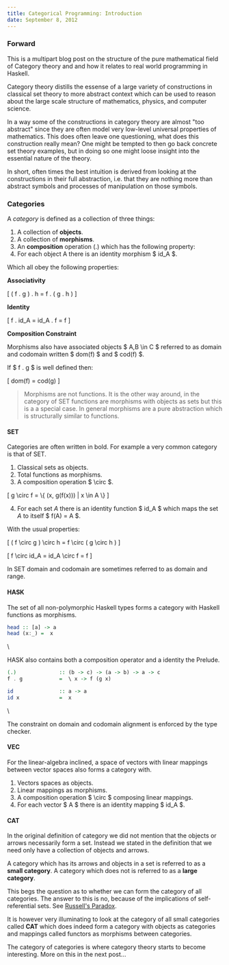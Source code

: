 ```yaml
---
title: Categorical Programming: Introduction
date: September 8, 2012
---
```


### Forward

This is a multipart blog post on the structure of the pure mathematical
field of Category theory and and how it relates to real world
programming in Haskell.

Category theory distills the essense of a large variety of constructions
in classical set theory to more abstract context which can be used to
reason about the large scale structure of mathematics, physics, and
computer science.

In a way some of the constructions in category theory are almost "too
abstract" since they are often model very low-level universal properties
of mathematics. This does often leave one questioning, what does this
construction really mean? One might be tempted to then go back concrete
set theory examples, but in doing so one might loose insight into the
essential nature of the theory.

In short, often times the best intuition is derived from looking
at the constructions in their full abstraction, i.e. that they
are nothing more than abstract symbols and processes of
manipulation on those symbols.

### Categories

A *category* is defined as a collection of three things:

1. A collection of **objects**.
2. A collection of **morphisms**.
3. An **composition** operation (.) which has the following property:
4. For each object A there is an identity morphism $ id_A $.

Which all obey the following properties:

**Associativity**

\[
    ( f . g ) . h = f . ( g . h )
\]

**Identity**

\[
    f . id_A  = id_A . f = f
\]

**Composition Constraint**

Morphisms also have associated objects $ A,B \\in C $ referred to as domain
and codomain written $ dom(f) $ and $ cod(f) $.

If $ f . g $ is well defined then:

\[
dom(f) = cod(g)
\]

> Morphisms are not functions. It is the other way around, in the
> category of SET functions are morphisms with objects as sets but this
> is a a special case. In general morphisms are a pure abstraction which
> is structurally similar to functions.

#### SET

Categories are often written in bold. For example a very common
category is that of SET.

1. Classical sets as objects.
2. Total functions as morphisms.
3. A composition operation $ \\circ $.

\[
g \\circ f = \\{ (x, g(f(x))) | x \\in A \\}
\]

4. For each set $A$ there is an identity function $ id_A $ which
maps the set $A$ to itself $ f(A) = A $.

With the usual properties:

\[
    ( f \\circ g ) \\circ h = f \\circ ( g \\circ h )
\]

\[
    f \\circ id_A  = id_A \\circ f = f
\]

In SET domain and codomain are sometimes referred to as domain and range.


#### HASK

The set of all non-polymorphic Haskell types forms a category
with Haskell functions as morphisms.

```haskell
head :: [a] -> a
head (x:_) =  x
```

\

HASK also contains both a composition operator and a identity the
Prelude.

```haskell
(.)              :: (b -> c) -> (a -> b) -> a -> c
f . g            =  \ x -> f (g x)
```

```haskell
id               :: a -> a
id x             =  x
```

\

The constraint on domain and codomain alignment is enforced
by the type checker.


#### VEC

For the linear-algebra inclined, a space of vectors with linear mappings
between vector spaces also forms a category with.

1. Vectors spaces as objects.
2. Linear mappings as morphisms.
3. A composition operation $ \\circ $ composing linear mappings.
4. For each vector $ A $ there is an identity mapping $ id_A $.

#### CAT

In the original definition of category we did not mention that the
objects or arrows necessarily form a set. Instead we stated in the
definition that we need only have a collection of objects and arrows.

A category which has its arrows and objects in a set is referred to as a
**small category**. A category which does not is referred to as a
**large category**.

This begs the question as to whether we can form the category
of all categories. The answer to this is no, because of
the implications of self-referential sets. See [Russell's
Paradox](http://en.wikipedia.org/wiki/Russell's_paradox).

It is however very illuminating to look at the category of all small
categories called **CAT** which does indeed form a category with objects
as categories and mappings called functors as morphisms between
categories.

The category of categories is where category theory starts to
become interesting. More on this in the next post...
